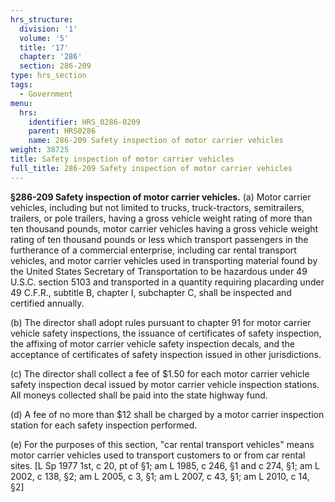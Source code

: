 ```yaml
---
hrs_structure:
  division: '1'
  volume: '5'
  title: '17'
  chapter: '286'
  section: 286-209
type: hrs_section
tags:
  - Government
menu:
  hrs:
    identifier: HRS_0286-0209
    parent: HRS0286
    name: 286-209 Safety inspection of motor carrier vehicles
weight: 38725
title: Safety inspection of motor carrier vehicles
full_title: 286-209 Safety inspection of motor carrier vehicles
---
```

**§286-209 Safety inspection of motor carrier vehicles.** (a) Motor carrier vehicles, including but not limited to trucks, truck-tractors, semitrailers, trailers, or pole trailers, having a gross vehicle weight rating of more than ten thousand pounds, motor carrier vehicles having a gross vehicle weight rating of ten thousand pounds or less which transport passengers in the furtherance of a commercial enterprise, including car rental transport vehicles, and motor carrier vehicles used in transporting material found by the United States Secretary of Transportation to be hazardous under 49 U.S.C. section 5103 and transported in a quantity requiring placarding under 49 C.F.R., subtitle B, chapter I, subchapter C, shall be inspected and certified annually.

(b) The director shall adopt rules pursuant to chapter 91 for motor carrier vehicle safety inspections, the issuance of certificates of safety inspection, the affixing of motor carrier vehicle safety inspection decals, and the acceptance of certificates of safety inspection issued in other jurisdictions.

(c) The director shall collect a fee of $1.50 for each motor carrier vehicle safety inspection decal issued by motor carrier vehicle inspection stations. All moneys collected shall be paid into the state highway fund.

(d) A fee of no more than $12 shall be charged by a motor carrier inspection station for each safety inspection performed.

(e) For the purposes of this section, "car rental transport vehicles" means motor carrier vehicles used to transport customers to or from car rental sites. [L Sp 1977 1st, c 20, pt of §1; am L 1985, c 246, §1 and c 274, §1; am L 2002, c 138, §2; am L 2005, c 3, §1; am L 2007, c 43, §1; am L 2010, c 14, §2]